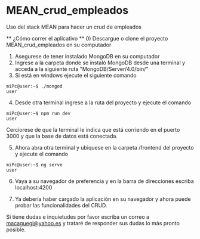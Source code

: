 # MEAN_crud_empleados
Uso del stack MEAN para hacer un crud de empleados

** ¿Cómo correr el aplicativo **
0) Descargue o clone el proyecto MEAN_crud_empleados en su computador
1) Asegurese de tener instalado MongoDB en su computador
2) Ingrese a la carpeta donde se instaló MongoDB desde una terminal y acceda a la siguiente ruta "MongoDB/Server/4.0/bin/"
3) Si está en windows ejecute el siguiente comando

```console
miPc@user:~$ ./mongod
user
```
4) Desde otra terminal ingrese a la ruta del proyecto y ejecute el comando

```console
miPc@user:~$ npm run dev
user
```
Cerciorese de que la terminal le indica que está corriendo en el puerto 3000 y que la base de datos está conectada. 

5) Ahora abra otra terminal y ubiquese en la carpeta /frontend del proyecto y ejecute el comando

```console
miPc@user:~$ ng serve
user
```
6) Vaya a su navegador de preferencia y en la barra de direcciones escriba localhost:4200

7) Ya debería haber cargado la aplicación en su navegador y ahora puede probar las funcionalidades del CRUD.

Si tiene dudas e inquietudes por favor escriba un correo a macaguegi@yahoo.es y trataré de responder sus dudas lo más pronto posible. 

